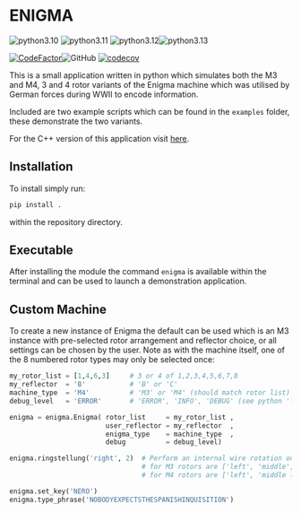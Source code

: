 # ENIGMA
![python3.10](https://github.com/artemis-beta/enigma/workflows/python3.10/badge.svg) ![python3.11](https://github.com/artemis-beta/enigma/workflows/python3.11/badge.svg) ![python3.12](https://github.com/artemis-beta/enigma/actions/workflows/enigma_py312.yml/badge.svg)![python3.13](https://github.com/artemis-beta/enigma/workflows/python3.13/badge.svg) 

[![CodeFactor](https://www.codefactor.io/repository/github/artemis-beta/enigma/badge)](https://www.codefactor.io/repository/github/artemis-beta/enigma)![GitHub](https://img.shields.io/github/license/artemis-beta/enigma) [![codecov](https://codecov.io/gh/artemis-beta/enigma/branch/master/graph/badge.svg?token=9D087TSZEA)](https://codecov.io/gh/artemis-beta/enigma) 

This is a small application written in python which simulates both the M3 and M4, 3 and 4 rotor variants of the Enigma machine which was utilised by German forces during WWII to encode information.

Included are two example scripts which can be found in the `examples` folder, these demonstrate the two variants.

For the C++ version of this application visit [here](https://github.com/artemis-beta/enigma-cpp).

## Installation

To install simply run:
```bash
pip install .
```
within the repository directory.

## Executable
After installing the module the command `enigma` is available within the terminal and can be used to launch a demonstration application.

## Custom Machine
To create a new instance of Enigma the default can be used which is an M3 instance with pre-selected rotor arrangement and reflector choice, or all settings can be chosen by the user. Note as with the machine itself, one of the 8 numbered rotor types may only be selected once:
```python
my_rotor_list = [1,4,6,3]     # 3 or 4 of 1,2,3,4,5,6,7,8
my_reflector  = 'B'           # 'B' or 'C'
machine_type  = 'M4'          # 'M3' or 'M4' (should match rotor list)
debug_level   = 'ERROR'       # 'ERROR', 'INFO', 'DEBUG' (see python 'logging' module documentation)

enigma = enigma.Enigma( rotor_list     = my_rotor_list ,
                        user_reflector = my_reflector  ,
                        enigma_type    = machine_type  ,
                        debug          = debug_level)

enigma.ringstellung('right', 2)  # Perform an internal wire rotation on the right rotor of 2 steps 
                                 # for M3 rotors are ['left', 'middle', 'right']
                                 # for M4 rotors are ['left', 'middle left', 'middle right', 'right']

enigma.set_key('NERO')
enigma.type_phrase('NOBODYEXPECTSTHESPANISHINQUISITION')
```
